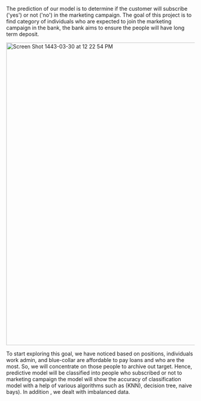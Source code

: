 The prediction of our model is to determine if the customer will subscribe ('yes') or not ('no') in the marketing campaign.
The goal of this project is to find category of individuals who are expected to join the marketing campaign in the bank, the bank aims to ensure the people will have long term deposit. 

<img width="808" alt="Screen Shot 1443-03-30 at 12 22 54 PM" src="https://user-images.githubusercontent.com/72619886/140488293-1c390a36-94e8-4d16-96f8-7ad3f2ba4a6f.png">

To start exploring this goal, we have noticed based on positions, individuals work admin, and blue-collar are affordable to pay loans and who are the most. So, we will concentrate on those people to archive out target. Hence, predictive model will be classified into people who subscribed or not to marketing campaign 
the model will show the accuracy of classification model with a help of various algorithms such as (KNN), decision tree, naive bays). In addition , we dealt with imbalanced data.
